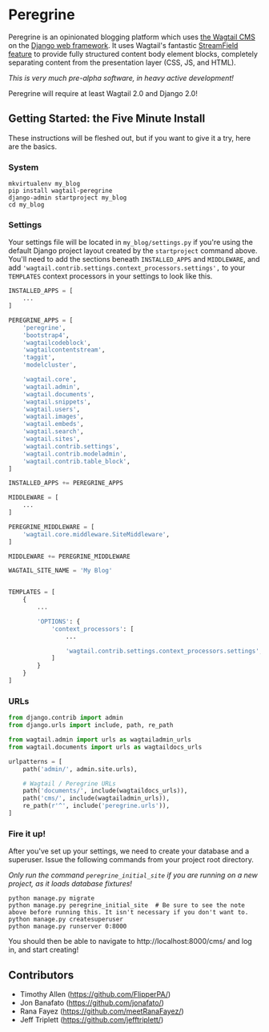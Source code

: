 # Peregrine

Peregrine is an opinionated blogging platform which uses [the Wagtail CMS](https://wagtail.io) on the [Django web framework](https://www.djangoproject.com). It uses Wagtail's fantastic [StreamField feature](http://docs.wagtail.io/en/v1.13/topics/streamfield.html) to provide fully structured content body element blocks, completely separating content from the presentation layer (CSS, JS, and HTML).

*This is very much pre-alpha software, in heavy active development!*

Peregrine will require at least Wagtail 2.0 and Django 2.0!

## Getting Started: the Five Minute Install

These instructions will be fleshed out, but if you want to give it a try, here are the basics.

### System

```shell
mkvirtualenv my_blog
pip install wagtail-peregrine
django-admin startproject my_blog
cd my_blog
```

### Settings

Your settings file will be located in `my_blog/settings.py` if you're using the default Django project layout created by the `startproject` command above. You'll need to add the sections beneath `INSTALLED_APPS` and `MIDDLEWARE`, and add `'wagtail.contrib.settings.context_processors.settings',` to your `TEMPLATES` context processors in your settings to look like this.

```python
INSTALLED_APPS = [
    ...
]

PEREGRINE_APPS = [
    'peregrine',
    'bootstrap4',
    'wagtailcodeblock',
    'wagtailcontentstream',
    'taggit',
    'modelcluster',

    'wagtail.core',
    'wagtail.admin',
    'wagtail.documents',
    'wagtail.snippets',
    'wagtail.users',
    'wagtail.images',
    'wagtail.embeds',
    'wagtail.search',
    'wagtail.sites',
    'wagtail.contrib.settings',
    'wagtail.contrib.modeladmin',
    'wagtail.contrib.table_block',
]

INSTALLED_APPS += PEREGRINE_APPS

MIDDLEWARE = [
    ...
]

PEREGRINE_MIDDLEWARE = [
    'wagtail.core.middleware.SiteMiddleware',
]

MIDDLEWARE += PEREGRINE_MIDDLEWARE

WAGTAIL_SITE_NAME = 'My Blog'


TEMPLATES = [
    {
        ...

        'OPTIONS': {
            'context_processors': [
                ...

                'wagtail.contrib.settings.context_processors.settings',
            ]
        }
    }
]

```

### URLs

```python
from django.contrib import admin
from django.urls import include, path, re_path

from wagtail.admin import urls as wagtailadmin_urls
from wagtail.documents import urls as wagtaildocs_urls

urlpatterns = [
    path('admin/', admin.site.urls),

    # Wagtail / Peregrine URLs
    path('documents/', include(wagtaildocs_urls)),
    path('cms/', include(wagtailadmin_urls)),
    re_path(r'^', include('peregrine.urls')),
]
```

### Fire it up!

After you've set up your settings, we need to create your database and a superuser. Issue the following commands from your project root directory.

*Only run the command `peregrine_initial_site` if you are running on a new project, as it loads database fixtures!*


```shell
python manage.py migrate
python manage.py peregrine_initial_site  # Be sure to see the note above before running this. It isn't necessary if you don't want to.
python manage.py createsuperuser
python manage.py runserver 0:8000
```

You should then be able to navigate to http://localhost:8000/cms/ and log in, and start creating!


## Contributors

* Timothy Allen (https://github.com/FlipperPA/)
* Jon Banafato (https://github.com/jonafato/)
* Rana Fayez (https://github.com/meetRanaFayez/)
* Jeff Triplett (https://github.com/jefftriplett/)
